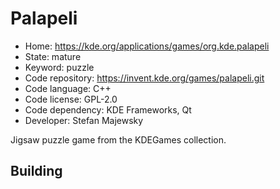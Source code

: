 # Palapeli

- Home: https://kde.org/applications/games/org.kde.palapeli
- State: mature
- Keyword: puzzle
- Code repository: https://invent.kde.org/games/palapeli.git
- Code language: C++
- Code license: GPL-2.0
- Code dependency: KDE Frameworks, Qt
- Developer: Stefan Majewsky

Jigsaw puzzle game from the KDEGames collection.

## Building
